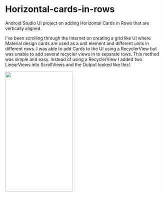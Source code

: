 # Horizontal-cards-in-rows
Android Studio UI project on adding Horizontal Cards in Rows that are vertically aligned. 

I've been scrolling through the Internet on creating a grid like UI where Material design cards are used as a unit element and different units in different rows.
I was able to add Cards to the UI using a RecyclerView but was unable to add several recycler views in to separate rows.
This method was simple and easy. Instead of using a RecyclerView I added two LinearViews into ScrollViews and the Output looked like this!

<img src="http://i.imgur.com/KAA99Y0.png" width=216 height=384>
